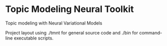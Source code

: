 # Topic Modeling Neural Toolkit

Topic modeling with Neural Variational Models

Project layout using ./tmnt for general source code and ./bin for command-line executable scripts.
